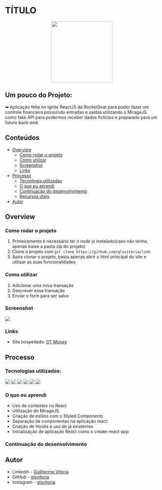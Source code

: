 # TÍTULO
<p align="center">
  <img src="https://img.icons8.com/plasticine/2x/circled-play.png" width="200px" height="200px"/></p>
<p align="center">

## Um pouco do Projeto:

➡ Aplicação feita no Ignite ReactJS da RocketSeat para poder fazer um controle financeiro possuindo entradas e saídas utilizando o MirageJS como fake API para podermos receber dados fictícios e preparado para um futuro back-end

## Conteúdos

- [Overview](#overview)
  - [Como rodar o projeto](#como-rodar-o-projeto)
  - [Como utilizar](#como-utilizar-o-projeto)
  - [Screenshot](#screenshot)
  - [Links](#links)
- [Processo](#processo)
  - [Tecnologia utilizadas](#tecnologias-utilizadas)
  - [O que eu aprendi](#oque-eu-aprendi)
  - [Continuação do desenvolvimento](#continuacao-do-desenvolvimento)
  - [Recursos úteis](#recursos-uteis)
- [Autor](#autor)

## Overview

### Como rodar o projeto

 1. Primeiramente é necessário ter o node js instalado(caso não tenha, apenas baixe a pasta zip do projeto) 
 2. Clone o projeto com `git clone https://github.com/glsvitoria/link`
 3. Após clonar o projeto, basta apenas abrir o html principal do site e utilizar as suas funcionalidades

### Como utilizar

 1. Adicionar uma nova transação
 2. Descrever essa transação
 3. Enviar o form para ser salvo

### Screenshot
![](./public/images/Screenshot.png)
### Links
- Site hospedado: [DT Money](link)

## Processo

### Tecnologias utilizadas:

[<img src="https://img.shields.io/badge/HTML5-E34F26?style=for-the-badge&logo=html5&logoColor=white" />](https://github.com/glsvitoria)
[<img src="https://img.shields.io/badge/Sass-CC6699?style=for-the-badge&logo=sass&logoColor=white" />](https://github.com/glsvitoria)
[<img src="https://img.shields.io/badge/JavaScript-323330?style=for-the-badge&logo=javascript&logoColor=F7DF1E" />](https://github.com/glsvitoria)
[<img src="https://img.shields.io/badge/React-20232A?style=for-the-badge&logo=react&logoColor=61DAFB" />](https://github.com/glsvitoria)
[<img src="https://img.shields.io/badge/styled--components-DB7093?style=for-the-badge&logo=styled-components&logoColor=white" />](https://github.com/glsvitoria)
[<img src="https://img.shields.io/badge/TypeScript-007ACC?style=for-the-badge&logo=typescript&logoColor=white" />](https://github.com/glsvitoria)

### O que eu aprendi
 - Uso de contextos no React
 - Utilização do MirageJS
 - Criação de estilos com o Styled Components
 - Separação de componentes na aplicação react
 - Criação de Hooks e uso de já existentes
 - Inicialização de aplicação React como o create-react-app

### Continuação do desenvolvimento

## Autor
- Linkedin - [Guilherme Vitória](https://www.linkedin.com/in/glsvitoria/)
- GitHub - [glsvitoria](https://github.com/glsvitoria)
- Instagram - [glsvitoria](https://www.instagram.com/glsvitoria/)